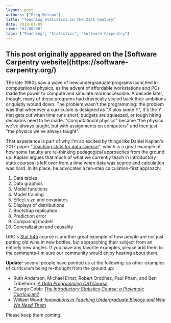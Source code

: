 ```yaml
---
layout: post
authors: ["Greg Wilson"]
title: "Teaching Statistics in the 21st Century"
date: 2018-01-09
time: "02:00:00"
tags: ["Teaching", "Statistics", "Software Carpentry"]
---
```


<h2>This post originally appeared on the [Software Carpentry website](https://software-carpentry.org/)</h2>

The late 1980s saw a wave of new undergraduate programs launched in computational physics,
as the advent of affordable workstations and PCs made the power to compute and simulate more accessible.
A decade later,
though,
many of those programs had drastically scaled back their ambitions or quietly wound down.
The problem wasn't the programming:
the problem was that whenever a curriculum is designed as "X plus some Y",
it's the Y that gets cut when time runs short,
budgets are squeezed,
or tough hiring decisions need to be made.
"Computational physics" became
"the physics we've always taught, but with assignments on computers"
and then just "the physics we've always taught".

That experience is part of why I'm so excited by things like Daniel Kaplan's 2017 paper
"[Teaching stats for data science][kaplan]",
which is a great example of how some faculty are re-thinking pedagogical approaches from the ground up.
Kaplan argues that much of what we currently teach in introductory stats courses
is left over from a time when data was scarce and calculation was hard.
In its place,
he advocates a ten-step calculation-first approach:

1.  Data tables
2.  Data graphics
3.  Model functions
4.  Model training
5.  Effect size and covariates
6.  Displays of distributions
7.  Bootstrap replication
8.  Prediction error
9.  Comparing models
10. Generalization and causality

UBC's [Stat 545][stat545] course is another great example
of how people are not just putting old wine in new bottles,
but approaching their subject from an entirely new angles.
If you have any favorite examples,
please add them to the comments–I'm sure our community would enjoy hearing about them.

**Update:**
several people have pointed us at the following:
as other examples of curriculum being re-thought from the ground up:

- Ruth Anderson, Michael Ernst, Robert Ordóñez, Paul Pham, and Ben Tribelhorn: *[A Data Programming CS1 Course][anderson]*.
- George Cobb: *[The Introductory Statistics Course: a Ptolemaic Curriculum?][cobb]*
- William Wood: *[Innovations in Teaching Undergraduate Biology and Why We Need Them][wood]*

Please keep them coming.

[anderson]: https://homes.cs.washington.edu/~mernst/pubs/data-programming-sigcse2015.pdf
[cobb]: https://escholarship.org/uc/item/6hb3k0nz
[kaplan]: https://peerj.com/preprints/3205/
[stat545]: http://stat545.com/
[wood]: http://www.sdbonline.org/sites/Re-BootCamp09/Wood_Innovations09s.pdf
